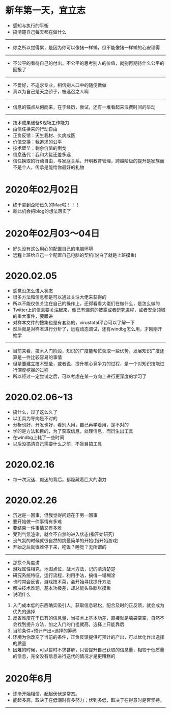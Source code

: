 # 新年第一天，宜立志
- 感知与执行的平衡
- 搞清楚自己每天都在做什么
-----------------
- 你之所以觉得累，是因为你可以像猪一样懒，但不能像猪一样懒的心安理得
-----------------
- 不公平的看待自己的付出，不公平的思考别人的价值，就别再期待什么公平的回报了
-----------------
- 不爱好，不追求专业，相信别人口中的随便做做
- 真以为自己是天之骄子，被选召之人啊
-----------------
- 信息的锚点从何而来，在于经历，尝试，还有一堆看起来浪费时间的举动
-----------------
- 技术成果储备&现场工作能力
- 由信任换来的行动自由
- 正负反馈：天生我材、久病成医
- 价值交换：我追求的公平
- 技术壁垒：剩余价值的倒戈
- 信息迭代：我和大佬还差多远
- 信任换取的行动自由，与家庭关系，开明教育管理，跨越阶级的提升是家族而不是个人，传承是能给你最好的礼物
# 2020年02月02日
- 终于拿到企盼已久的Mac啦！！！
- 趁此机会把blog的想法落实了
# 2020年02月03～04日
- 好久没有这么用心的配置自己的电脑环境
- 远程上班给自己一个配置自己电脑的契机(说白了就是上班摸鱼)
# 2020.02.05
- 感觉没怎么进入状态
- 很多方法和信息都是可以通过关注大佬来获得的
- 所以不能仅仅关注在自己的操作上，还得看看大佬们在做什么，是怎么做的
- Twitter上的信息要关注起来，像已有漏洞的披露或者研究进程，或者安全领域的重大事件，要跟进
- 对样本文件的搜集也是有套路的，virustotal平台可以了解一下
- 然后就是对样本进行分析了，远程动态调试，还有windbg怎么用，才刚刚开始学
-----------------
- 目前来看，技术入门阶段，知识的广度能帮忙获取一些优势，发展知识广度还算是一件比较容易的事情
- 但是要建立技术壁垒，或者说，提升核心竞争力的过程，是一个对知识技能进行深度挖掘的过程
- 所以经过一定尝试之后，可以考虑在某一方向上进行更深度的学习了
# 2020.02.06~13
- 搞什么，过了这么久了
- 以工具为导向是不对的
- 分析也好，开发也好，看别人用，自己再学着用，是不对的
- 学的是方法和目的，为了获取信息，处理信息，而衍生出工具
- 在windbg上耗了一些时间
- 以后没搞清自己需要什么之前，不盲目搞工具
# 2020.02.16
- 每一次沉迷、痴迷的背后，都隐藏着巨大的潜力
# 2020.02.26
- 沉迷是一回事，但我觉得问题在于另一回事
- 要开始做一件事情有多难
- 要结束一件事情又有多难
- 受到气氛渲染，就会不自禁的进入状态(指开始研究)
- 没气氛的时候就很自然的挑最简单的开始(指开始游戏)
- 开始之后就很难停下来，吃饭？睡觉？无所谓的
-------------
- 那换个角度讲
- 游戏属性相克，地图点位，战术方法，记的清清楚楚
- 研究系统特征，运行流程，利用手法，搞得一塌糊涂
- 也时常会反省，游戏技术菜，会开始寻找提升方法
- 解决技术难题，基本功极差，却总能头昏脑胀摸鱼
- 说明什么
1. 入门成本低的东西确实吸引人，获取信息轻松，配合及时的正反馈，就会成为优先的选择
2. 反省难度在于已有的信息量，当技术上基本功差，直接就是脑袋空空，自然不会找到提升方法，加之入门的门槛就高，选择上只能靠后
3. 当前条件+预计产出=选择的筹码
4. 环境为你改变了当前的条件，正负反馈提供可预计的产出，可以优化作出选择的质量
5. 困难的时候，可以暂时不求甚解，只管提升自己获取的信息量，相较于低质量的信息，完全没有信息进行迭代的情况才是更糟糕的
# 2020年6月
- 逐渐开始相信，起起伏伏是常态。
- 能起多高，取决于在低潮时有多努力；伏到多低，取决于在得意时是否坚持。
-------------

